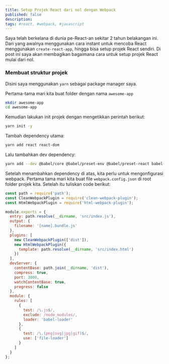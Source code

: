 ```yaml
---
title: Setup Projek React dari nol dengan Webpack
published: false
description:
tags: #react, #webpack, #javascript
---
```


Saya telah berkelana di dunia pe-React-an sekitar 2 tahun belakangan ini. Dari yang awalnya menggunakan cara instant untuk mencoba React menggunakan `create-react-app`, hingga bisa setup projek React sendiri. Di post ini saya akan membagikan bagaimana cara untuk setup projek React mulai dari nol.

### Membuat struktur projek

Disini saya menggunakan `yarn` sebagai package manager saya.

Pertama-tama mari kita buat folder dengan nama `awesome-app`

```bash
mkdir awesome-app
cd awesome-app
```

Kemudian lakukan init projek dengan mengetikkan perintah berikut:

```bash
yarn init -y
```

Tambah dependency utama:

```bash
yarn add react react-dom
```

Lalu tambahkan dev dependency:

```bash
yarn add --dev @babel/core @babel/preset-env @babel/preset-react babel-loader css-loader clean-webpack-plugin html-webpack-plugin style-loader webpack webpack-cli webpack-dev-server
```

Setelah menambahkan dependency di atas, kita perlu untuk mengonfigurasi webpack. Pertama tama mari kita buat file `webpack.config.json` di root folder projek kita. Setelah itu tuliskan code berikut:

```javascript
const path = require('path');
const CleanWebpackPlugin = require('clean-webpack-plugin');
const HtmlWebpackPlugin = require('html-webpack-plugin');

module.exports = {
  entry: path.resolve(__dirname, 'src/index.js'),
  output: {
    filename: '[name].bundle.js'
  },
  plugins: [
    new CleanWebpackPlugin(['dist']),
    new HtmlWebpackPlugin({
      template: path.resolve(__dirname, 'src/index.html')
    })
  ],
  devServer: {
    contentBase: path.join(__dirname, 'dist'),
    compress: true,
    port: 3000,
    watchContentBase: true,
    progress: false
  },
  module: {
    rules: [
      {
        test: /\.js$/,
        exclude: /node_modules/,
        loader: 'babel-loader'
      },
      {
        test: /\.(png|svg|jpg|gif)$/,
        use: ['file-loader']
      }
    ]
  }
};
```
